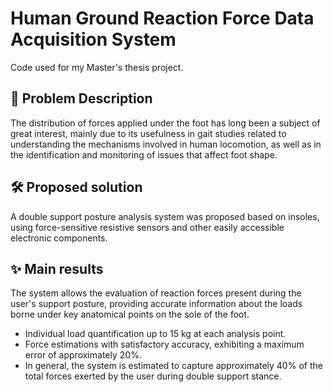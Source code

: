 
# Human Ground Reaction Force Data Acquisition System 

Code used for my Master's thesis project. 

## 🎯 Problem Description

The distribution of forces applied under the foot has long been a subject of great interest, mainly due to its usefulness in gait studies related to understanding the mechanisms involved in human locomotion, as well as in the identification and monitoring of issues that affect foot shape.

## 🛠️ Proposed solution

A double support posture analysis system was proposed based on insoles, using force-sensitive resistive sensors and other easily accessible electronic components.

## ✨ Main results

The system allows the evaluation of reaction forces present during the user's support posture, providing accurate information about the loads borne under key anatomical points on the sole of the foot.
- Individual load quantification up to 15 kg at each analysis point.
- Force estimations with satisfactory accuracy, exhibiting a maximum error of approximately 20%.
- In general, the system is estimated to capture approximately 40% of the total forces exerted by the user during double support stance.
